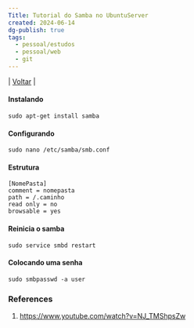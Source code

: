 ```yaml
---
Title: Tutorial do Samba no UbuntuServer
created: 2024-06-14
dg-publish: true
tags:
  - pessoal/estudos
  - pessoal/web
  - git
---
```

| [Voltar](index) |
#### Instalando
```
sudo apt-get install samba
```
#### Configurando
```
sudo nano /etc/samba/smb.conf
```
#### Estrutura
```
[NomePasta]
comment = nomepasta
path = /.caminho
read only = no
browsable = yes
```
#### Reinicia o samba
```
sudo service smbd restart
```
#### Colocando uma senha
```
sudo smbpasswd -a user
```
### References
1. https://www.youtube.com/watch?v=NJ_TMShpsZw
  